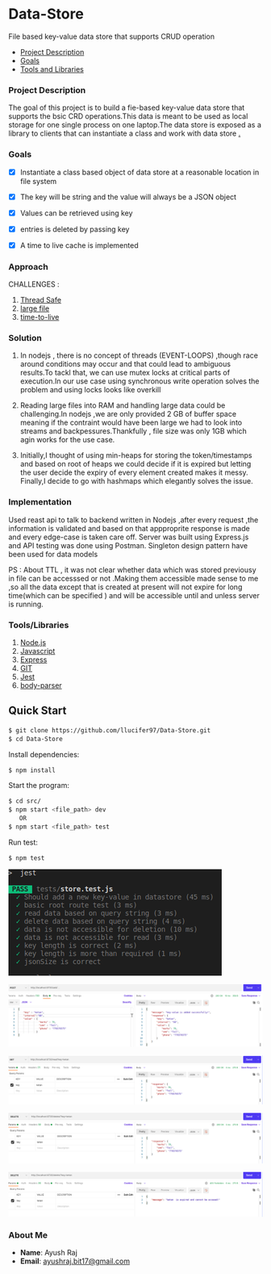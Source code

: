 # Data-Store
File based key-value data store that supports CRUD operation
- [Project Description](#project-description)
 - [Goals](#goals)
 - [Tools and Libraries](#tools/libraries)


### Project Description
The goal of this project is to build a fie-based key-value data store that supports the bsic CRD operations.This data is meant to be used as local storage for one single process on one laptop.The data store is exposed as a library to clients that can instantiate a class and work with data store [.](url-link)


### Goals
  - [x] Instantiate a class based object of data store at a reasonable location in file system
  - [x] The key will be string and the value will always be a JSON object
  - [x] Values can be retrieved using key
  - [x] entries is deleted by passing key 
  - [x] A time to live cache is implemented 
  
  
### Approach
CHALLENGES :
1. [Thread Safe](#ThreadSafe)
2. [large file](#lf)
3. [time-to-live](#ttl)

### Solution
1. In nodejs , there is no concept of threads (EVENT-LOOPS) ,though race around conditions may occur and that could lead to ambiguous results.To tackl that,
   we can use mutex locks at critical parts of execution.In our use case using synchronous write operation solves the problem and using locks looks like overkill             
   
2. Reading large files into RAM and handling large data could be challenging.In nodejs ,we are only provided 2 GB of buffer space meaning if the contraint would   have been large we had to look into streams and backpessures.Thankfully , file size was only 1GB which agin works for the use case.

3. Initially,I thought of using min-heaps for storing the token/timestamps and based on root of heaps we could decide if it is expired but letting the user decide the expiry of every element created makes it messy. Finally,I decide to go with hashmaps which elegantly solves the issue.
  
### Implementation

Used reast api to talk to backend written in Nodejs ,after every request ,the information is validated and based on that appproprite response is made and every edge-case is taken care off. Server was built using Express.js and API testing was done using Postman. Singleton design pattern have been used for data models

PS : About TTL , it was not clear whether data which was stored previousy in file can be accesssed or not .Making them accessible made sense to me ,so all the data except that is created at present will not expire for long time(which can be specified ) and will be accessible until and unless server is running.

### Tools/Libraries
1. [Node.js](#nodejs)
2. [Javascript](#Javascript)
3. [Express](#locks)
4. [GIT](#git)
5. [Jest](#jest)
6. [body-parser](#body-parser)


## Quick Start

```bash
$ git clone https://github.com/llucifer97/Data-Store.git
$ cd Data-Store
```

Install dependencies:

```bash
$ npm install 
```


  Start the program:

```bash
$ cd src/
$ npm start <file_path> dev 
   OR  
$ npm start <file_path> test
```


Run test:

```bash
$ npm test
```

![log](media/test.png)

![log](media/1.png)

![log](media/2.png)

![log](media/3.png)

![log](media/4.png)




### About Me

- **Name**: Ayush Raj
- **Email**: ayushraj.bit17@gmail.com

